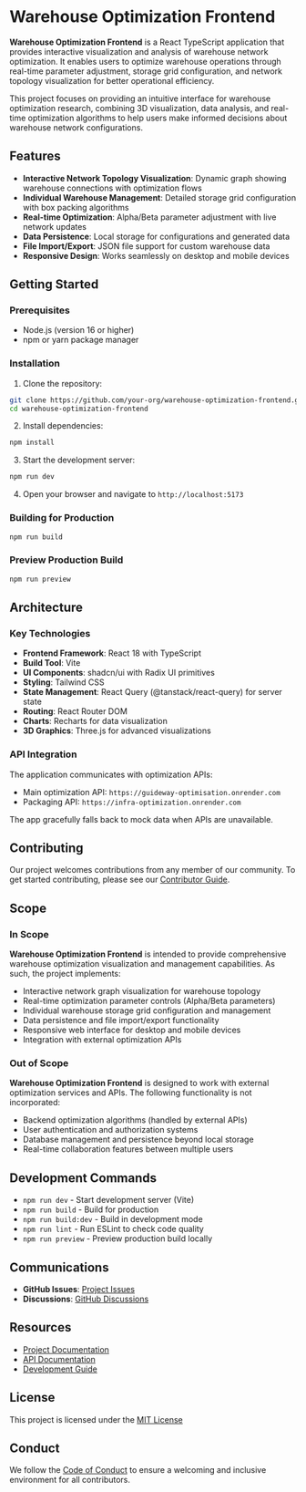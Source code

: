# Warehouse Optimization Frontend

**Warehouse Optimization Frontend** is a React TypeScript application that provides interactive visualization and analysis of warehouse network optimization. It enables users to optimize warehouse operations through real-time parameter adjustment, storage grid configuration, and network topology visualization for better operational efficiency.

This project focuses on providing an intuitive interface for warehouse optimization research, combining 3D visualization, data analysis, and real-time optimization algorithms to help users make informed decisions about warehouse network configurations.

## Features

- **Interactive Network Topology Visualization**: Dynamic graph showing warehouse connections with optimization flows
- **Individual Warehouse Management**: Detailed storage grid configuration with box packing algorithms  
- **Real-time Optimization**: Alpha/Beta parameter adjustment with live network updates
- **Data Persistence**: Local storage for configurations and generated data
- **File Import/Export**: JSON file support for custom warehouse data
- **Responsive Design**: Works seamlessly on desktop and mobile devices

## Getting Started

### Prerequisites

- Node.js (version 16 or higher)
- npm or yarn package manager

### Installation

1. Clone the repository:
```bash
git clone https://github.com/your-org/warehouse-optimization-frontend.git
cd warehouse-optimization-frontend
```

2. Install dependencies:
```bash
npm install
```

3. Start the development server:
```bash
npm run dev
```

4. Open your browser and navigate to `http://localhost:5173`

### Building for Production

```bash
npm run build
```

### Preview Production Build

```bash
npm run preview
```

## Architecture

### Key Technologies

- **Frontend Framework**: React 18 with TypeScript
- **Build Tool**: Vite
- **UI Components**: shadcn/ui with Radix UI primitives
- **Styling**: Tailwind CSS
- **State Management**: React Query (@tanstack/react-query) for server state
- **Routing**: React Router DOM
- **Charts**: Recharts for data visualization
- **3D Graphics**: Three.js for advanced visualizations

### API Integration

The application communicates with optimization APIs:
- Main optimization API: `https://guideway-optimisation.onrender.com`
- Packaging API: `https://infra-optimization.onrender.com`

The app gracefully falls back to mock data when APIs are unavailable.

## Contributing

Our project welcomes contributions from any member of our community. To get started contributing, please see our [Contributor Guide](CONTRIBUTING.md).

## Scope

### In Scope

**Warehouse Optimization Frontend** is intended to provide comprehensive warehouse optimization visualization and management capabilities. As such, the project implements:

- Interactive network graph visualization for warehouse topology
- Real-time optimization parameter controls (Alpha/Beta parameters)
- Individual warehouse storage grid configuration and management
- Data persistence and file import/export functionality
- Responsive web interface for desktop and mobile devices
- Integration with external optimization APIs

### Out of Scope

**Warehouse Optimization Frontend** is designed to work with external optimization services and APIs. The following functionality is not incorporated:

- Backend optimization algorithms (handled by external APIs)
- User authentication and authorization systems
- Database management and persistence beyond local storage
- Real-time collaboration features between multiple users

## Development Commands

- `npm run dev` - Start development server (Vite)
- `npm run build` - Build for production
- `npm run build:dev` - Build in development mode
- `npm run lint` - Run ESLint to check code quality
- `npm run preview` - Preview production build locally

## Communications

- **GitHub Issues**: [Project Issues](https://github.com/your-org/warehouse-optimization-frontend/issues)
- **Discussions**: [GitHub Discussions](https://github.com/your-org/warehouse-optimization-frontend/discussions)

## Resources

- [Project Documentation](docs/)
- [API Documentation](docs/api.md)
- [Development Guide](docs/development.md)

## License

This project is licensed under the [MIT License](LICENSE)

## Conduct

We follow the [Code of Conduct](CODE_OF_CONDUCT.md) to ensure a welcoming and inclusive environment for all contributors.
